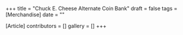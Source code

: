 +++
title = "Chuck E. Cheese Alternate Coin Bank"
draft = false
tags = [Merchandise]
date = ""

[Article]
contributors = []
gallery = []
+++
